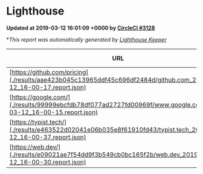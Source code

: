 
# Lighthouse

**Updated at 2019-03-12 16:01:09 +0000 by [CircleCI #3128](https://circleci.com/gh/ItinerisLtd/lighthouse-keeper-example/3128)**

**This report was automatically generated by [Lighthouse Keeper](https://github.com/itinerisltd/lighthouse-keeper)*

| URL | Performance | Accessibility | Best Practices | SEO | PWA | Updated At |
| --- | --- | --- | --- | --- | --- | --- |
| [https://github.com/pricing](./results/aae423b045c13965ddf45c696df2484d/github.com_2019-03-12_16-00-17.report.json) | 0.8 | 0.89 | 0.93 | 0.9 | 0.58 | 2019-03-12T16:00:17.202Z |
| [https://google.com/](./results/99999ebcfdb78df077ad2727fd00969f/www.google.com_2019-03-12_16-00-15.report.json) | 0.94 | 0.71 | 0.93 | 0.8 | 0.58 | 2019-03-12T16:00:15.913Z |
| [https://typist.tech/](./results/e463522d02041e06b035e8f61910fd43/typist.tech_2019-03-12_16-00-37.report.json) | 1 |  |  |  |  | 2019-03-12T16:00:37.432Z |
| [https://web.dev/](./results/e09021ae7f54dd9f3b549cb0bc165f2b/web.dev_2019-03-12_16-00-30.report.json) | 0.95 | 0.93 | 0.93 | 0.87 | 1 | 2019-03-12T16:00:30.615Z |
